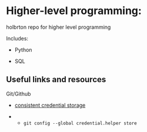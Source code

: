 # Higher-level programming:

holbrton  repo for higher level programming

Includes:

* Python

* SQL


## Useful links and resources

Git/Github

* [consistent credential storage](https://stackoverflow.com/questions/35942754/how-can-i-save-username-and-password-in-git)

* * `git config --global credential.helper store`